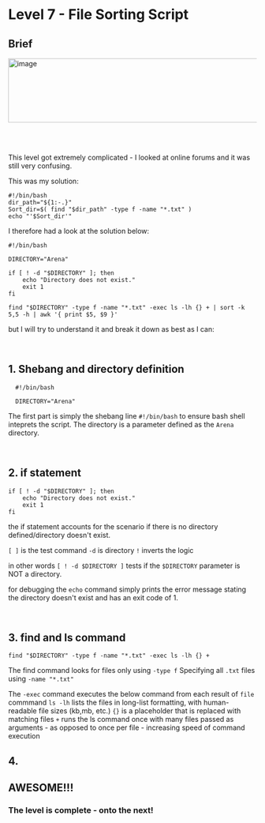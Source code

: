 # Level 7 - File Sorting Script

## Brief
<img width="827" height="130" alt="image" src="https://github.com/user-attachments/assets/594d0c0d-004f-4976-9941-a5a032cada2b" />

<br><br>

This level got extremely complicated - I looked at online forums and it was still very confusing.

This was my solution:

    #!/bin/bash                                                                                                                                                                                                                    
    dir_path="${1:-.}"                                                                                                                                                                                                             
    Sort_dir=$( find "$dir_path" -type f -name "*.txt" )
    echo "'$Sort_dir'"  

I therefore had a look at the solution below: 

    #!/bin/bash

    DIRECTORY="Arena"

    if [ ! -d "$DIRECTORY" ]; then
        echo "Directory does not exist."
        exit 1
    fi
    
    find "$DIRECTORY" -type f -name "*.txt" -exec ls -lh {} + | sort -k 5,5 -h | awk '{ print $5, $9 }'

but I will try to understand it and break it down as best as I can:

<br>

## 1. Shebang and directory definition

      #!/bin/bash

      DIRECTORY="Arena"
        
The first part is simply the shebang line `#!/bin/bash` to ensure bash shell inteprets the script. The directory is a parameter defined as the `Arena` directory.

  
<br>

## 2. if statement

    if [ ! -d "$DIRECTORY" ]; then
        echo "Directory does not exist."
        exit 1
    fi

the if statement accounts for the scenario if there is no directory defined/directory doesn't exist.

`[ ]` is the test command
`-d` is directory
`!` inverts the logic

in other words `[ ! -d $DIRECTORY ]` tests if the `$DIRECTORY` parameter is NOT a directory.

for debugging the `echo` command simply prints the error message stating the directory doesn't exist and has an exit code of 1.

<br>

## 3. find and ls command

    find "$DIRECTORY" -type f -name "*.txt" -exec ls -lh {} + 

The find command looks for files only using `-type f`
Specifying all `.txt` files using `-name "*.txt"`

The `-exec` command executes the below command from each result of `file` commmand
`ls -lh` lists the files in long-list formatting, with human-readable file sizes (kb,mb, etc.)
`{}` is a placeholder that is replaced with matching files
`+` runs the ls command once with many files passed as arguments - as opposed to once per file - increasing speed of command execution


## 4. 


## AWESOME!!!

### The level is complete - onto the next!


  
